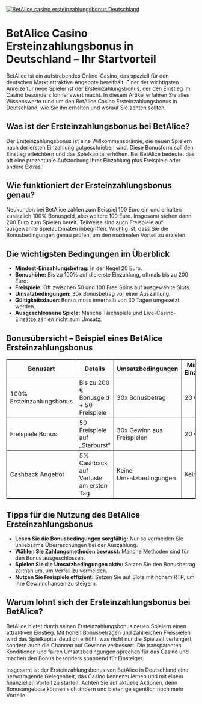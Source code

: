 [![BetAlice casino ersteinzahlungsbonus Deutschland](https://123-caf.pages.dev/gitsignup.png)](https://vrmoo.ru/Bt82HjjY)

<h1>BetAlice Casino Ersteinzahlungsbonus in Deutschland – Ihr Startvorteil</h1>  <p>BetAlice ist ein aufstrebendes Online-Casino, das speziell für den deutschen Markt attraktive Angebote bereithält. Einer der wichtigsten Anreize für neue Spieler ist der Ersteinzahlungsbonus, der den Einstieg im Casino besonders lohnenswert macht. In diesem Artikel erfahren Sie alles Wissenswerte rund um den BetAlice Casino Ersteinzahlungsbonus in Deutschland, wie Sie ihn erhalten und worauf Sie achten sollten.</p>  <h2>Was ist der Ersteinzahlungsbonus bei BetAlice?</h2>  <p>Der Ersteinzahlungsbonus ist eine Willkommensprämie, die neuen Spielern nach der ersten Einzahlung gutgeschrieben wird. Diese Bonusform soll den Einstieg erleichtern und das Spielkapital erhöhen. Bei BetAlice bedeutet das oft eine prozentuale Aufstockung Ihrer Einzahlung plus Freispiele oder andere Extras.</p>  <h2>Wie funktioniert der Ersteinzahlungsbonus genau?</h2>  <p>Neukunden bei BetAlice zahlen zum Beispiel 100 Euro ein und erhalten zusätzlich 100% Bonusgeld, also weitere 100 Euro. Insgesamt stehen dann 200 Euro zum Spielen bereit. Teilweise sind auch Freispiele auf ausgewählte Spielautomaten inbegriffen. Wichtig ist, dass Sie die Bonusbedingungen genau prüfen, um den maximalen Vorteil zu erzielen.</p>  <h2>Die wichtigsten Bedingungen im Überblick</h2>  <ul>   <li><strong>Mindest-Einzahlungsbetrag:</strong> In der Regel 20 Euro.</li>   <li><strong>Bonushöhe:</strong> Bis zu 100% auf die erste Einzahlung, oftmals bis zu 200 Euro.</li>   <li><strong>Freispiele:</strong> Oft zwischen 50 und 100 Free Spins auf ausgewählte Slots.</li>   <li><strong>Umsatzbedingungen:</strong> 30x Bonusbetrag vor einer Auszahlung.</li>   <li><strong>Gültigkeitsdauer:</strong> Bonus muss innerhalb von 30 Tagen umgesetzt werden.</li>   <li><strong>Ausgeschlossene Spiele:</strong> Manche Tischspiele und Live-Casino-Einsätze zählen nicht zum Umsatz.</li> </ul>  <h2>Bonusübersicht – Beispiel eines BetAlice Ersteinzahlungsbonus</h2>  <table border="1" cellpadding="6" cellspacing="0">   <thead>     <tr>       <th>Bonusart</th>       <th>Details</th>       <th>Umsatzbedingungen</th>       <th>Mindest-Einzahlung</th>     </tr>   </thead>   <tbody>     <tr>       <td>100% Ersteinzahlungsbonus</td>       <td>Bis zu 200 € Bonusgeld + 50 Freispiele</td>       <td>30x Bonusbetrag</td>       <td>20 €</td>     </tr>     <tr>       <td>Freispiele Bonus</td>       <td>50 Freispiele auf „Starburst“</td>       <td>30x Gewinn aus Freispielen</td>       <td>20 €</td>     </tr>     <tr>       <td>Cashback Angebot</td>       <td>5% Cashback auf Verluste am ersten Tag</td>       <td>Keine Umsatzbedingungen</td>       <td>Keine</td>     </tr>   </tbody> </table>  <h2>Tipps für die Nutzung des BetAlice Ersteinzahlungsbonus</h2>  <ul>   <li><strong>Lesen Sie die Bonusbedingungen sorgfältig:</strong> Nur so vermeiden Sie unliebsame Überraschungen bei der Auszahlung.</li>   <li><strong>Wählen Sie Zahlungsmethoden bewusst:</strong> Manche Methoden sind für den Bonus ausgeschlossen.</li>   <li><strong>Spielen Sie die Umsatzbedingungen aktiv:</strong> Setzen Sie den Bonusbetrag zeitnah um, um Verfall zu vermeiden.</li>   <li><strong>Nutzen Sie Freispiele effizient:</strong> Setzen Sie auf Slots mit hohem RTP, um Ihre Gewinnchancen zu steigern.</li> </ul>  <h2>Warum lohnt sich der Ersteinzahlungsbonus bei BetAlice?</h2>  <p>BetAlice bietet durch seinen Ersteinzahlungsbonus neuen Spielern einen attraktiven Einstieg. Mit hohen Bonusbeträgen und zahlreichen Freispielen wird das Spielkapital deutlich erhöht, was nicht nur die Spielzeit verlängert, sondern auch die Chancen auf Gewinne verbessert. Die transparenten Konditionen und fairen Umsatzbedingungen sprechen für das Casino und machen den Bonus besonders spannend für Einsteiger.</p>  <p>Insgesamt ist der Ersteinzahlungsbonus von BetAlice in Deutschland eine hervorragende Gelegenheit, das Casino kennenzulernen und mit einem finanziellen Vorteil zu starten. Achten Sie auf aktuelle Aktionen, denn Bonusangebote können sich ändern und bieten gelegentlich noch mehr Vorteile.</p>